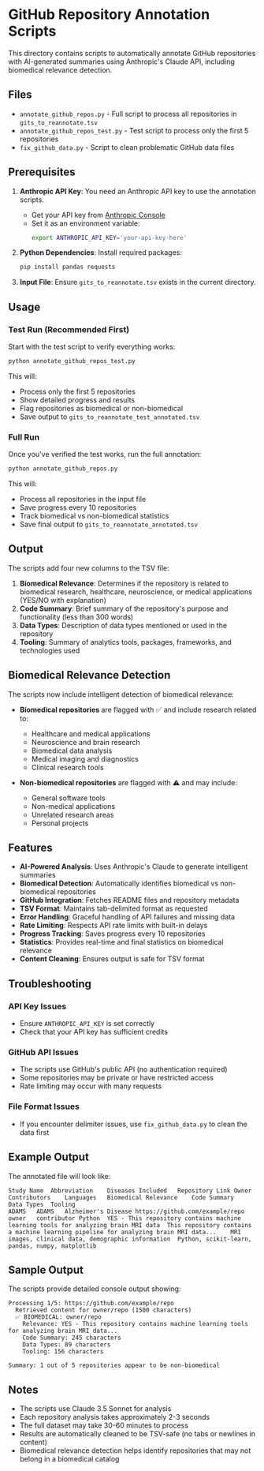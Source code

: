 # GitHub Repository Annotation Scripts

This directory contains scripts to automatically annotate GitHub repositories with AI-generated summaries using Anthropic's Claude API, including biomedical relevance detection.

## Files

- `annotate_github_repos.py` - Full script to process all repositories in `gits_to_reannotate.tsv`
- `annotate_github_repos_test.py` - Test script to process only the first 5 repositories
- `fix_github_data.py` - Script to clean problematic GitHub data files

## Prerequisites

1. **Anthropic API Key**: You need an Anthropic API key to use the annotation scripts.
   - Get your API key from [Anthropic Console](https://console.anthropic.com/)
   - Set it as an environment variable:
     ```bash
     export ANTHROPIC_API_KEY='your-api-key-here'
     ```

2. **Python Dependencies**: Install required packages:
   ```bash
   pip install pandas requests
   ```

3. **Input File**: Ensure `gits_to_reannotate.tsv` exists in the current directory.

## Usage

### Test Run (Recommended First)

Start with the test script to verify everything works:

```bash
python annotate_github_repos_test.py
```

This will:
- Process only the first 5 repositories
- Show detailed progress and results
- Flag repositories as biomedical or non-biomedical
- Save output to `gits_to_reannotate_test_annotated.tsv`

### Full Run

Once you've verified the test works, run the full annotation:

```bash
python annotate_github_repos.py
```

This will:
- Process all repositories in the input file
- Save progress every 10 repositories
- Track biomedical vs non-biomedical statistics
- Save final output to `gits_to_reannotate_annotated.tsv`

## Output

The scripts add four new columns to the TSV file:

1. **Biomedical Relevance**: Determines if the repository is related to biomedical research, healthcare, neuroscience, or medical applications (YES/NO with explanation)
2. **Code Summary**: Brief summary of the repository's purpose and functionality (less than 300 words)
3. **Data Types**: Description of data types mentioned or used in the repository
4. **Tooling**: Summary of analytics tools, packages, frameworks, and technologies used

## Biomedical Relevance Detection

The scripts now include intelligent detection of biomedical relevance:

- **Biomedical repositories** are flagged with ✅ and include research related to:
  - Healthcare and medical applications
  - Neuroscience and brain research
  - Biomedical data analysis
  - Medical imaging and diagnostics
  - Clinical research tools

- **Non-biomedical repositories** are flagged with ⚠️ and may include:
  - General software tools
  - Non-medical applications
  - Unrelated research areas
  - Personal projects

## Features

- **AI-Powered Analysis**: Uses Anthropic's Claude to generate intelligent summaries
- **Biomedical Detection**: Automatically identifies biomedical vs non-biomedical repositories
- **GitHub Integration**: Fetches README files and repository metadata
- **TSV Format**: Maintains tab-delimited format as requested
- **Error Handling**: Graceful handling of API failures and missing data
- **Rate Limiting**: Respects API rate limits with built-in delays
- **Progress Tracking**: Saves progress every 10 repositories
- **Statistics**: Provides real-time and final statistics on biomedical relevance
- **Content Cleaning**: Ensures output is safe for TSV format

## Troubleshooting

### API Key Issues
- Ensure `ANTHROPIC_API_KEY` is set correctly
- Check that your API key has sufficient credits

### GitHub API Issues
- The scripts use GitHub's public API (no authentication required)
- Some repositories may be private or have restricted access
- Rate limiting may occur with many requests

### File Format Issues
- If you encounter delimiter issues, use `fix_github_data.py` to clean the data first

## Example Output

The annotated file will look like:

```tsv
Study Name	Abbreviation	Diseases Included	Repository Link	Owner	Contributors	Languages	Biomedical Relevance	Code Summary	Data Types	Tooling
ADAMS	ADAMS	Alzheimer's Disease	https://github.com/example/repo	owner	contributor	Python	YES - This repository contains machine learning tools for analyzing brain MRI data	This repository contains a machine learning pipeline for analyzing brain MRI data...	MRI images, clinical data, demographic information	Python, scikit-learn, pandas, numpy, matplotlib
```

## Sample Output

The scripts provide detailed console output showing:

```
Processing 1/5: https://github.com/example/repo
  Retrieved content for owner/repo (1500 characters)
  ✅ BIOMEDICAL: owner/repo
    Relevance: YES - This repository contains machine learning tools for analyzing brain MRI data...
    Code Summary: 245 characters
    Data Types: 89 characters
    Tooling: 156 characters

Summary: 1 out of 5 repositories appear to be non-biomedical
```

## Notes

- The scripts use Claude 3.5 Sonnet for analysis
- Each repository analysis takes approximately 2-3 seconds
- The full dataset may take 30-60 minutes to process
- Results are automatically cleaned to be TSV-safe (no tabs or newlines in content)
- Biomedical relevance detection helps identify repositories that may not belong in a biomedical catalog 